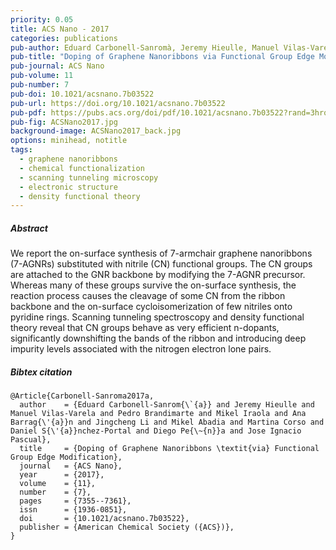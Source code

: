 ```yaml
---
priority: 0.05
title: ACS Nano - 2017
categories: publications
pub-author: Eduard Carbonell-Sanromà, Jeremy Hieulle, Manuel Vilas-Varela, <u>Pedro Brandimarte</u>, Mikel Iraola, Ana Barragán, Jingcheng Li, Mikel Abadia, Martina Corso, Daniel Sánchez-Portal, Diego Peña, and Jose Ignacio Pascual
pub-title: "Doping of Graphene Nanoribbons via Functional Group Edge Modification"
pub-journal: ACS Nano
pub-volume: 11
pub-number: 7
pub-doi: 10.1021/acsnano.7b03522
pub-url: https://doi.org/10.1021/acsnano.7b03522
pub-pdf: https://pubs.acs.org/doi/pdf/10.1021/acsnano.7b03522?rand=3hrqqufq
pub-fig: ACSNano2017.jpg
background-image: ACSNano2017_back.jpg
options: minihead, notitle
tags:
  - graphene nanoribbons
  - chemical functionalization
  - scanning tunneling microscopy
  - electronic structure
  - density functional theory
---
```


##### Abstract

We report the on-surface synthesis of 7-armchair graphene nanoribbons (7-AGNRs) substituted with nitrile (CN) functional groups.
The CN groups are attached to the GNR backbone by modifying the 7-AGNR precursor.
Whereas many of these groups survive the on-surface synthesis, the reaction process causes the cleavage of some CN from the ribbon backbone and the on-surface cycloisomerization of few nitriles onto pyridine rings.
Scanning tunneling spectroscopy and density functional theory reveal that CN groups behave as very efficient n-dopants, significantly downshifting the bands of the ribbon and introducing deep impurity levels associated with the nitrogen electron lone pairs.

##### Bibtex citation

```
@Article{Carbonell-Sanroma2017a,
  author    = {Eduard Carbonell-Sanrom{\`{a}} and Jeremy Hieulle and Manuel Vilas-Varela and Pedro Brandimarte and Mikel Iraola and Ana Barrag{\'{a}}n and Jingcheng Li and Mikel Abadia and Martina Corso and Daniel S{\'{a}}nchez-Portal and Diego Pe{\~{n}}a and Jose Ignacio Pascual},
  title     = {Doping of Graphene Nanoribbons \textit{via} Functional Group Edge Modification},
  journal   = {ACS Nano},
  year      = {2017},
  volume    = {11},
  number    = {7},
  pages     = {7355--7361},
  issn      = {1936-0851},
  doi       = {10.1021/acsnano.7b03522},
  publisher = {American Chemical Society ({ACS})},
}
```

